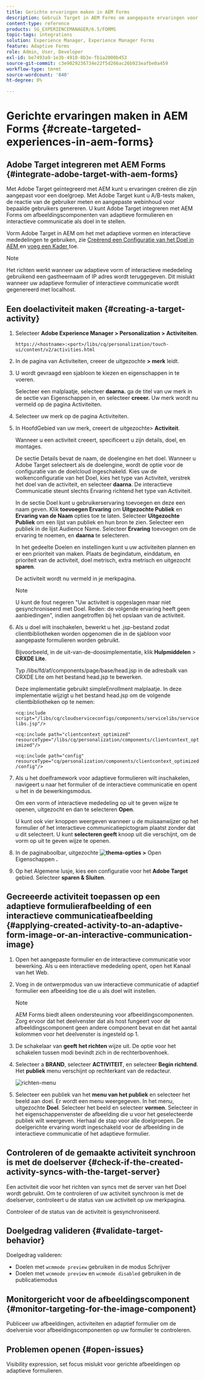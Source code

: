 ```yaml
---
title: Gerichte ervaringen maken in AEM Forms
description: Gebruik Target in AEM Forms om aangepaste ervaringen voor beoogde klanten te maken.
content-type: reference
products: SG_EXPERIENCEMANAGER/6.5/FORMS
topic-tags: integrations
solution: Experience Manager, Experience Manager Forms
feature: Adaptive Forms
role: Admin, User, Developer
exl-id: be7493a9-1e3b-4918-8b3e-fb1a2000b453
source-git-commit: c3e9029236734e22f5d266ac26b923eafbe0a459
workflow-type: tm+mt
source-wordcount: '840'
ht-degree: 0%

---
```


# Gerichte ervaringen maken in AEM Forms {#create-targeted-experiences-in-aem-forms}

## Adobe Target integreren met AEM Forms {#integrate-adobe-target-with-aem-forms}

Met Adobe Target geïntegreerd met AEM kunt u ervaringen creëren die zijn aangepast voor een doelgroep. Met Adobe Target kunt u A/B-tests maken, de reactie van de gebruiker meten en aangepaste webinhoud voor bepaalde gebruikers genereren. U kunt Adobe Target integreren met AEM Forms om afbeeldingscomponenten van adaptieve formulieren en interactieve communicatie als doel in te stellen.

Vorm Adobe Target in AEM om het met adaptieve vormen en interactieve mededelingen te gebruiken, zie [ Creërend een Configuratie van het Doel in AEM ](/help/sites-administering/target.md) en [ voeg een Kader ](/help/sites-administering/target.md) toe.

>[!NOTE]
>
>Het richten werkt wanneer uw adaptieve vorm of interactieve mededeling gebruikend een gastheernaam of IP adres wordt teruggegeven. Dit mislukt wanneer uw adaptieve formulier of interactieve communicatie wordt gegenereerd met localhost.

## Een doelactiviteit maken {#creating-a-target-activity}

1. Selecteer **Adobe Experience Manager > Personalization > Activiteiten**.

   `https://<hostname>:<port>/libs/cq/personalization/touch-ui/content/v2/activities.html`

1. In de pagina van Activiteiten, creeer de uitgezochte **> merk** leidt.
1. U wordt gevraagd een sjabloon te kiezen en eigenschappen in te voeren.

   Selecteer een malplaatje, selecteer **daarna.** ga de titel van uw merk in de sectie van Eigenschappen in, en selecteer **creeer.**
Uw merk wordt nu vermeld op de pagina Activiteiten.

1. Selecteer uw merk op de pagina Activiteiten.
1. In HoofdGebied van uw merk, creeert de uitgezochte **&#x200B;**&#x200B;> **Activiteit**.

   Wanneer u een activiteit creeert, specificeert u zijn details, doel, en montages.

   De sectie Details bevat de naam, de doelengine en het doel. Wanneer u Adobe Target selecteert als de doelengine, wordt de optie voor de configuratie van de doelcloud ingeschakeld. Kies uw de wolkenconfiguratie van het Doel, kies het type van Activiteit, verstrek het doel van de activiteit, en selecteer **daarna**. De interactieve Communicatie steunt slechts Ervaring richtend het type van Activiteit.

   In de sectie Doel kunt u gebruikerservaring toevoegen en deze een naam geven. Klik **toevoegen Ervaring** om **Uitgezochte Publiek** en **Ervaring van de Naam** opties toe te laten. Selecteer **Uitgezochte Publiek** om een lijst van publiek en hun bron te zien. Selecteer een publiek in de lijst Audience Name. Selecteer **Ervaring** toevoegen om de ervaring te noemen, en **daarna** te selecteren.

   In het gedeelte Doelen en instellingen kunt u uw activiteiten plannen en er een prioriteit van maken. Plaats de begindatum, einddatum, en prioriteit van de activiteit, doel metrisch, extra metrisch en uitgezocht **sparen**.

   De activiteit wordt nu vermeld in je merkpagina.

   >[!NOTE]
   >
   >U kunt de fout negeren &quot;Uw activiteit is opgeslagen maar niet gesynchroniseerd met Doel. Reden: de volgende ervaring heeft geen aanbiedingen&quot;, indien aangetroffen bij het opslaan van de activiteit.

1. Als u doel wilt inschakelen, bewerkt u het .jsp-bestand zodat clientbibliotheken worden opgenomen die in de sjabloon voor aangepaste formulieren worden gebruikt.

   Bijvoorbeeld, in de uit-van-de-doosimplementatie, klik **Hulpmiddelen** > **CRXDE Lite**.

   Typ /libs/fd/af/components/page/base/head.jsp in de adresbalk van CRXDE Lite om het bestand head.jsp te bewerken.

   Deze implementatie gebruikt simpleEnrollment malplaatje. In deze implementatie wijzigt u het bestand head.jsp om de volgende clientbibliotheken op te nemen:

   `<cq:include script="/libs/cq/cloudserviceconfigs/components/servicelibs/servicelibs.jsp"/>`

   `<cq:include path="clientcontext_optimized" resourceType="/libs/cq/personalization/components/clientcontext_optimized"/>`

   `<cq:include path="config" resourceType="cq/personalization/components/clientcontext_optimized/config"/>`

1. Als u het doelframework voor adaptieve formulieren wilt inschakelen, navigeert u naar het formulier of de interactieve communicatie en opent u het in de bewerkingsmodus.

   Om een vorm of interactieve mededeling op uit te geven wijze te openen, uitgezocht **&#x200B;**&#x200B;en dan te selecteren **Open**.

   U kunt ook vier knoppen weergeven wanneer u de muisaanwijzer op het formulier of het interactieve communicatiepictogram plaatst zonder dat u dit selecteert. U kunt **selecteren geeft** knoop uit die verschijnt, om de vorm op uit te geven wijze te openen.

1. In de paginaboolbar, uitgezochte **![ thema-opties ](assets/theme-options.png) >** Open Eigenschappen **.**
1. Op het Algemene lusje, kies een configuratie voor het **Adobe Target** gebied. Selecteer **sparen &amp; Sluiten**.

## Gecreeerde activiteit toepassen op een adaptieve formulierafbeelding of een interactieve communicatieafbeelding {#applying-created-activity-to-an-adaptive-form-image-or-an-interactive-communication-image}

1. Open het aangepaste formulier en de interactieve communicatie voor bewerking. Als u een interactieve mededeling opent, open het Kanaal van het Web.

1. Voeg in de ontwerpmodus van uw interactieve communicatie of adaptief formulier een afbeelding toe die u als doel wilt instellen.

   >[!NOTE]
   >
   >AEM Forms biedt alleen ondersteuning voor afbeeldingscomponenten. Zorg ervoor dat het deelvenster dat als host fungeert voor de afbeeldingscomponent geen andere component bevat en dat het aantal kolommen voor het deelvenster is ingesteld op 1.

1. De schakelaar van **geeft** **het richten** wijze uit. De optie voor het schakelen tussen modi bevindt zich in de rechterbovenhoek.
1. Selecteer a **BRAND**, selecteer **ACTIVITEIT**, en selecteer **Begin richtend**. Het **publiek** menu verschijnt op rechterkant van de redacteur.

   ![ richten-menu ](assets/targeting-menu.png)

1. Selecteer een publiek van het **menu van het publiek** en selecteer het beeld aan doel. Er wordt een menu weergegeven. In het menu, uitgezochte **Doel**. Selecteer het beeld en selecteer **vormen**. Selecteer in het eigenschappenvenster de afbeelding die u voor het geselecteerde publiek wilt weergeven. Herhaal de stap voor alle doelgroepen. De doelgerichte ervaring wordt ingeschakeld voor de afbeelding in de interactieve communicatie of het adaptieve formulier.

## Controleren of de gemaakte activiteit synchroon is met de doelserver {#check-if-the-created-activity-syncs-with-the-target-server}

Een activiteit die voor het richten van syncs met de server van het Doel wordt gebruikt. Om te controleren of uw activiteit synchroon is met de doelserver, controleert u de status van uw activiteit op uw merkpagina.

Controleer of de status van de activiteit is gesynchroniseerd.

## Doelgedrag valideren {#validate-target-behavior}

Doelgedrag valideren:

* Doelen met `wcmmode preview` gebruiken in de modus Schrijver
* Doelen met `wcmmode preview` en `wcmmode disabled` gebruiken in de publicatiemodus

## Monitorgericht voor de afbeeldingscomponent {#monitor-targeting-for-the-image-component}

Publiceer uw afbeeldingen, activiteiten en adaptief formulier om de doelversie voor afbeeldingscomponenten op uw formulier te controleren.

## Problemen openen {#open-issues}

Visibility expression, set focus mislukt voor gerichte afbeeldingen op adaptieve formulieren.
